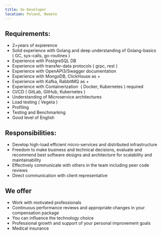 ```yaml
---
title: Go Developer
location: Poland, Remote
---
```

## Requirements:

* 2+years of expierence
* Solid experience with Golang and deep understanding of Golang-basics ( GC, sys-calls, go-routines )
* Experience with PostgreSQL DB
* Experience with transfer-data protocols ( grpc, rest )
* Experience with OpenAPI3/Swagger documentation
* Experience with MongoDB, ClickHouse as +
* Experience with Kafka, RabbitMQ as +
* Experience with Containerization  ( Docker, Kubernetes ) required
* CI/CD ( GitLab, GitHub, Kubernetes )
* Understanding of Microservice architectures
* Load testing ( Vegeta )
* Profiling
* Testing and Benchmarking
* Good level of English

## Responsibilities:

* Develop high-load efficient micro-services and distributed infrastructure
* Freedom to make business and technical decisions, evaluate and recommend best software designs and architecture for scalability and maintainability
* Effectively communicate with others in the team including peer code reviews
* Direct communication with client representative

## **We offer**

* Work with motivated professionals
* Continuous performance reviews and appropriate changes in your compensation package
* You can influence the technology choice
* Professional growth and support of your personal improvement goals
* Medical insurance